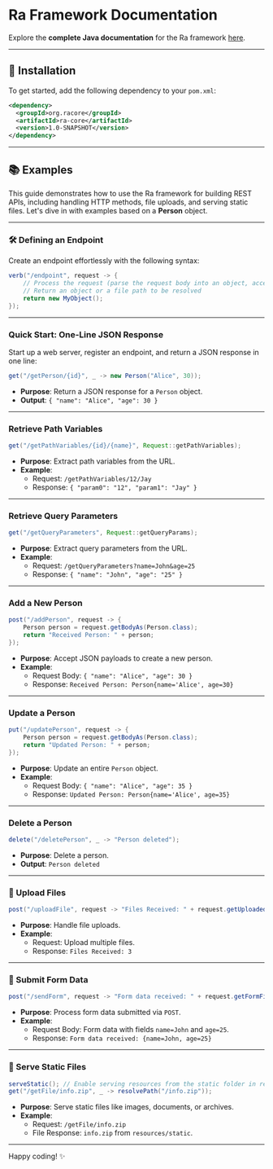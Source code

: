 # Ra Framework Documentation

Explore the **complete Java documentation** for the Ra framework [here](https://kirstenali.github.io/RaCore/).

---

## 🚀 Installation

To get started, add the following dependency to your `pom.xml`:

```xml
<dependency>
  <groupId>org.racore</groupId>
  <artifactId>ra-core</artifactId>
  <version>1.0-SNAPSHOT</version>
</dependency>
```

---

## 📚 Examples

This guide demonstrates how to use the Ra framework for building REST APIs, including handling HTTP methods, file uploads, and serving static files. Let's dive in with examples based on a **Person** object.

---

### 🛠 Defining an Endpoint

Create an endpoint effortlessly with the following syntax:

```java
verb("/endpoint", request -> {
    // Process the request (parse the request body into an object, access query parameters, path variables, files, or form data, etc.)
    // Return an object or a file path to be resolved
    return new MyObject();
});
```

---

### Quick Start: One-Line JSON Response

Start up a web server, register an endpoint, and return a JSON response in one line:

```java
get("/getPerson/{id}", _ -> new Person("Alice", 30));
```
- **Purpose**: Return a JSON response for a `Person` object.
- **Output**: `{ "name": "Alice", "age": 30 }`

---

### Retrieve Path Variables

```java
get("/getPathVariables/{id}/{name}", Request::getPathVariables);
```
- **Purpose**: Extract path variables from the URL.
- **Example**:
  - Request: `/getPathVariables/12/Jay`
  - Response: `{ "param0": "12", "param1": "Jay" }`

---

### Retrieve Query Parameters

```java
get("/getQueryParameters", Request::getQueryParams);
```
- **Purpose**: Extract query parameters from the URL.
- **Example**:
  - Request: `/getQueryParameters?name=John&age=25`
  - Response: `{ "name": "John", "age": "25" }`

---

### Add a New Person

```java
post("/addPerson", request -> {
    Person person = request.getBodyAs(Person.class);
    return "Received Person: " + person;
});
```
- **Purpose**: Accept JSON payloads to create a new person.
- **Example**:
  - Request Body: `{ "name": "Alice", "age": 30 }`
  - Response: `Received Person: Person{name='Alice', age=30}`

---

### Update a Person

```java
put("/updatePerson", request -> {
    Person person = request.getBodyAs(Person.class);
    return "Updated Person: " + person;
});
```
- **Purpose**: Update an entire `Person` object.
- **Example**:
  - Request Body: `{ "name": "Alice", "age": 35 }`
  - Response: `Updated Person: Person{name='Alice', age=35}`

---

### Delete a Person

```java
delete("/deletePerson", _ -> "Person deleted");
```
- **Purpose**: Delete a person.
- **Output**: `Person deleted`

---

### 📁 Upload Files

```java
post("/uploadFile", request -> "Files Received: " + request.getUploadedFiles().size());
```
- **Purpose**: Handle file uploads.
- **Example**:
  - Request: Upload multiple files.
  - Response: `Files Received: 3`

---

### 📝 Submit Form Data

```java
post("/sendForm", request -> "Form data received: " + request.getFormFields());
```
- **Purpose**: Process form data submitted via `POST`.
- **Example**:
  - Request Body: Form data with fields `name=John` and `age=25`.
  - Response: `Form data received: {name=John, age=25}`

---

### 📂 Serve Static Files

```java
serveStatic(); // Enable serving resources from the static folder in resources
get("/getFile/info.zip", _ -> resolvePath("/info.zip"));
```
- **Purpose**: Serve static files like images, documents, or archives.
- **Example**:
  - Request: `/getFile/info.zip`
  - File Response: `info.zip` from `resources/static`.

---

Happy coding! ✨

